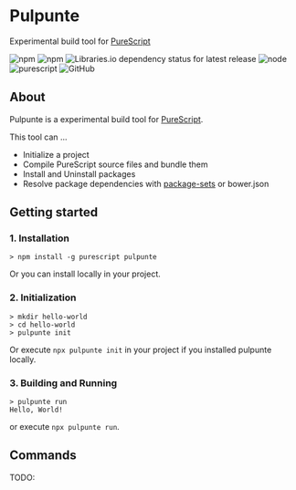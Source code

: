 # Pulpunte

Experimental build tool for [PureScript](http://www.purescript.org/)

![npm](https://img.shields.io/npm/v/pulpunte.svg)
![npm](https://img.shields.io/npm/dt/pulpunte.svg)
![Libraries.io dependency status for latest release](https://img.shields.io/librariesio/release/npm/pulpunte.svg)
![node](https://img.shields.io/node/v/term-size.svg)
![purescript](https://img.shields.io/badge/purescript-%3E%3D0.11.1-blue.svg)
![GitHub](https://img.shields.io/github/license/eheitherd/pulpunte.svg)

## About

Pulpunte is a experimental build tool for  [PureScript](http://www.purescript.org/).

This tool can ...

* Initialize a project
* Compile PureScript source files and bundle them
* Install and Uninstall packages
* Resolve package dependencies with [package-sets](https://github.com/purescript/package-sets) or bower.json

## Getting started

### 1. Installation

```shell
> npm install -g purescript pulpunte
```

Or you can install locally in your project.

### 2. Initialization

```shell
> mkdir hello-world
> cd hello-world
> pulpunte init
```

Or execute `npx pulpunte init` in your project if you installed pulpunte locally.

### 3. Building and Running

```shell
> pulpunte run
Hello, World!
```

or execute `npx pulpunte run`.

## Commands

TODO:
